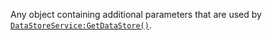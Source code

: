 Any object containing additional parameters that are used by
[`DataStoreService:GetDataStore()`](https://create.roblox.com/docs/reference/engine/classes/DataStoreService#GetDataStore).